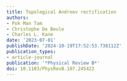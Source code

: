 ```yaml
---
title: Topological Andreev rectification
authors:
- Pok Man Tam
- Christophe De Beule
- Charles L. Kane
date: '2023-07-01'
publishDate: '2024-10-19T17:52:53.738112Z'
publication_types:
- article-journal
publication: '*Physical Review B*'
doi: 10.1103/PhysRevB.107.245422
---
```

